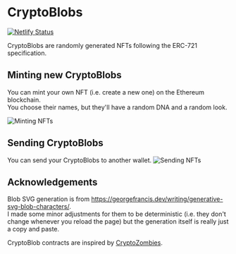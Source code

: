 # CryptoBlobs

[![Netlify Status](https://api.netlify.com/api/v1/badges/aee92005-5151-41bf-956b-4b49b29c24dc/deploy-status)](https://app.netlify.com/sites/cryptoblobs/deploys)

CryptoBlobs are randomly generated NFTs following the ERC-721 specification.

## Minting new CryptoBlobs
You can mint your own NFT (i.e. create a new one) on the Ethereum blockchain.  
You choose their names, but they'll have a random DNA and a random look.

![Minting NFTs](./docs/Minting.gif)


## Sending CryptoBlobs
You can send your CryptoBlobs to another wallet.
![Sending NFTs](./docs/Sending.gif)

## Acknowledgements

Blob SVG generation is from https://georgefrancis.dev/writing/generative-svg-blob-characters/.  
I made some minor adjustments for them to be deterministic (i.e. they don't change whenever you
reload the page) but the generation itself is really just a copy and paste.

CryptoBlob contracts are inspired by [CryptoZombies](https://cryptozombies.io/).
